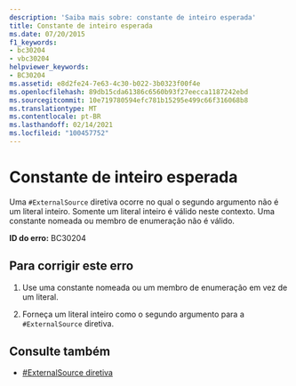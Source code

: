 ```yaml
---
description: 'Saiba mais sobre: constante de inteiro esperada'
title: Constante de inteiro esperada
ms.date: 07/20/2015
f1_keywords:
- bc30204
- vbc30204
helpviewer_keywords:
- BC30204
ms.assetid: e8d2fe24-7e63-4c30-b022-3b0323f00f4e
ms.openlocfilehash: 89db15cda61386c6560b93f27eecca1187242ebd
ms.sourcegitcommit: 10e719780594efc781b15295e499c66f316068b8
ms.translationtype: MT
ms.contentlocale: pt-BR
ms.lasthandoff: 02/14/2021
ms.locfileid: "100457752"
---
```

# <a name="integer-constant-expected"></a>Constante de inteiro esperada

Uma `#ExternalSource` diretiva ocorre no qual o segundo argumento não é um literal inteiro. Somente um literal inteiro é válido neste contexto. Uma constante nomeada ou membro de enumeração não é válido.  
  
 **ID do erro:** BC30204  
  
## <a name="to-correct-this-error"></a>Para corrigir este erro  
  
1. Use uma constante nomeada ou um membro de enumeração em vez de um literal.  
  
2. Forneça um literal inteiro como o segundo argumento para a `#ExternalSource` diretiva.  
  
## <a name="see-also"></a>Consulte também

- [#ExternalSource diretiva](../language-reference/directives/externalsource-directive.md)
